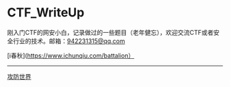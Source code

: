 # CTF_WriteUp

刚入门CTF的网安小白，记录做过的一些题目（老年健忘），欢迎交流CTF或者安全行业的技术。邮箱：942231315@qq.com



[i春秋](https://www.ichunqiu.com/battalion）

******

[攻防世界](https://adworld.xctf.org.cn/)

